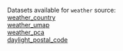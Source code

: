 Datasets available for `weather` source:  
[weather_country](https://docs.upgini.com/public/weather/weather_country)  
[weather_umap](https://docs.upgini.com/public/weather/weather_umap)  
[weather_pca](https://docs.upgini.com/public/weather/weather_pca)  
[daylight_postal_code](https://docs.upgini.com/public/weather/daylight_postal_code)  
